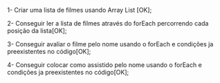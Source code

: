 1- Criar uma lista de filmes usando Array List [OK];

2- Conseguir ler a lista de filmes através do forEach percorrendo cada posição da lista[OK];

3- Conseguir avaliar o filme pelo nome usando o forEach e condições ja preexistentes no código[OK];

4- Conseguir colocar como assistido pelo nome usando o forEach e condições ja preexistentes no código[OK];
